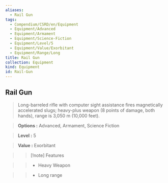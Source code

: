 ```yaml
---
aliases:
  - Rail Gun
tags:
  - Compendium/CSRD/en/Equipment
  - Equipment/Advanced
  - Equipment/Armament
  - Equipment/Science-Fiction
  - Equipment/Level/5
  - Equipment/Value/Exorbitant
  - Equipment/Range/Long
title: Rail Gun
collection: Equipment
kind: Equipment
id: Rail-Gun
---
```

## Rail Gun    
    
>Long-barreled rifle with computer sight assistance fires magnetically accelerated slugs; heavy-plus weapon (8 points of damage, both hands), range is 3,050 m (10,000 feet).    
> **Options :** Advanced, Armament, Science Fiction    
> **Level :** 5    
> **Value :** Exorbitant    
>>[!note] Features    
>> - Heavy Weapon    
>> - Long range
